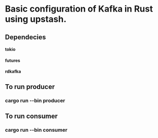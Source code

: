 # Basic configuration of Kafka in Rust using upstash.

## Dependecies
#### tokio
#### futures
#### rdkafka

## To run producer
### cargo run --bin producer

## To run consumer
### cargo run --bin consumer
